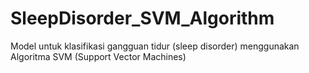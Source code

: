 # SleepDisorder_SVM_Algorithm
Model untuk klasifikasi gangguan tidur (sleep disorder) menggunakan Algoritma SVM (Support Vector Machines)
